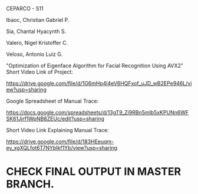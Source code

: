CEPARCO - S11

Ibaoc, Christian Gabriel P.

Sia, Chantal Hyacynth S.

Valero, Nigel Kristoffer C.

Veloso, Antonio Luiz G.

"Optimization of Eigenface Algorithm for Facial Recognition Using AVX2"
Short Video Link of Project:

https://drive.google.com/file/d/1G6mHp4l4eV6HQFxof_uJD_wB2EPe946L/view?usp=sharing

Google Spreadsheet of Manual Trace:

https://docs.google.com/spreadsheets/d/13gT9_Zi9RBn5mlb5xKPUNn6WFSK61Jjrf1WpNB8ZEUc/edit?usp=sharing

Short Video Link Explaining Manual Trace:

https://drive.google.com/file/d/183HEeuqm-ey_xgXQLfot6T7NYbIkf1Yb/view?usp=sharing

# CHECK FINAL OUTPUT IN MASTER BRANCH.
